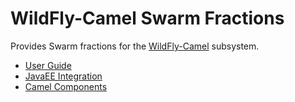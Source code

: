 # WildFly-Camel Swarm Fractions

Provides Swarm fractions for the [WildFly-Camel](https://github.com/wildfly-extras/wildfly-camel) subsystem. 

* [User Guide](http://wildflyext.gitbooks.io/wildfly-camel/content/)
* [JavaEE Integration](http://wildflyext.gitbooks.io/wildfly-camel/content/javaee/index.html)
* [Camel Components](http://wildflyext.gitbooks.io/wildfly-camel/content/components/index.html)

